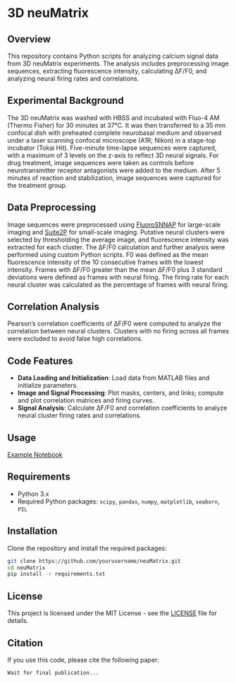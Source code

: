 # 3D neuMatrix

## Overview

This repository contains Python scripts for analyzing calcium signal data from 3D neuMatrix experiments. The analysis includes preprocessing image sequences, extracting fluorescence intensity, calculating ΔF/F0, and analyzing neural firing rates and correlations.

## Experimental Background

The 3D neuMatrix was washed with HBSS and incubated with Fluo-4 AM (Thermo Fisher) for 30 minutes at 37°C. It was then transferred to a 35 mm confocal dish with preheated complete neurobasal medium and observed under a laser scanning confocal microscope (A1R; Nikon) in a stage-top incubator (Tokai Hit). Five-minute time-lapse sequences were captured, with a maximum of 3 levels on the z-axis to reflect 3D neural signals. For drug treatment, image sequences were taken as controls before neurotransmitter receptor antagonists were added to the medium. After 5 minutes of reaction and stabilization, image sequences were captured for the treatment group.

## Data Preprocessing

Image sequences were preprocessed using [FluoroSNNAP](https://github.com/tapan-patel/FluoroSNNAP) for large-scale imaging and [Suite2P](https://github.com/MouseLand/Suite2P) for small-scale imaging. Putative neural clusters were selected by thresholding the average image, and fluorescence intensity was extracted for each cluster. The ΔF/F0 calculation and further analysis were performed using custom Python scripts. F0 was defined as the mean fluorescence intensity of the 10 consecutive frames with the lowest intensity. Frames with ΔF/F0 greater than the mean ΔF/F0 plus 3 standard deviations were defined as frames with neural firing. The firing rate for each neural cluster was calculated as the percentage of frames with neural firing.

## Correlation Analysis

Pearson’s correlation coefficients of ΔF/F0 were computed to analyze the correlation between neural clusters. Clusters with no firing across all frames were excluded to avoid false high correlations.

## Code Features

- **Data Loading and Initialization**: Load data from MATLAB files and initialize parameters.
- **Image and Signal Processing**: Plot masks, centers, and links; compute and plot correlation matrices and firing curves.
- **Signal Analysis**: Calculate ΔF/F0 and correlation coefficients to analyze neural cluster firing rates and correlations.

## Usage

[Example Notebook](example_notebook.ipynb)

## Requirements

- Python 3.x
- Required Python packages: `scipy`, `pandas`, `numpy`, `matplotlib`, `seaborn`, `PIL`

## Installation

Clone the repository and install the required packages:

```bash
git clone https://github.com/yourusername/neuMatrix.git
cd neuMatrix
pip install -r requirements.txt
```

## License

This project is licensed under the MIT License - see the [LICENSE](LICENSE) file for details.

## Citation

If you use this code, please cite the following paper:

```
Wait for final publication...
```
